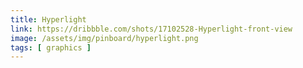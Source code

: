 ```yaml
---
title: Hyperlight
link: https://dribbble.com/shots/17102528-Hyperlight-front-view
image: /assets/img/pinboard/hyperlight.png
tags: [ graphics ]
---
```

